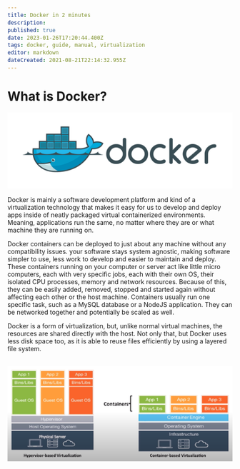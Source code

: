 ```yaml
---
title: Docker in 2 minutes
description: 
published: true
date: 2023-01-26T17:20:44.400Z
tags: docker, guide, manual, virtualization
editor: markdown
dateCreated: 2021-08-21T22:14:32.955Z
---
```


# What is Docker?

<img src="/docker/docker-in-2-minutes/docker.png" width="800"/>

</br>

Docker is mainly a software development platform and kind of a virtualization technology that makes it easy for us to develop and deploy apps inside of neatly packaged virtual containerized environments. Meaning, applications run the same, no matter where they are or what machine they are running on.

Docker containers can be deployed to just about any machine without any compatibility issues. your software stays system agnostic, making software simpler to use, less work to develop and easier to maintain and deploy. These containers running on your computer or server act like little micro computers, each with very specific jobs, each with their own OS, their isolated CPU processes, memory and network resources. Because of this, they can be easily added, removed, stopped and started again without affecting each other or the host machine. Containers usually run one specific task, such as a MySQL database or a NodeJS application. They can be networked together and potentially be scaled as well.


 
Docker is a form of virtualization, but, unlike normal virtual machines, the resources are shared directly with the host. Not only that, but Docker uses less disk space too, as it is able to reuse files efficiently by using a layered file system.
</br>
</br>

<img src="/docker/docker-in-2-minutes/container-vs-vms.png" width="800"/>


